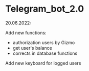 # Telegram_bot_2.0

20.06.2022:

Add new functions:
- authorization users by Gizmo
- get user's balance
- corrects in database functions

Add new keyboard for logged users
